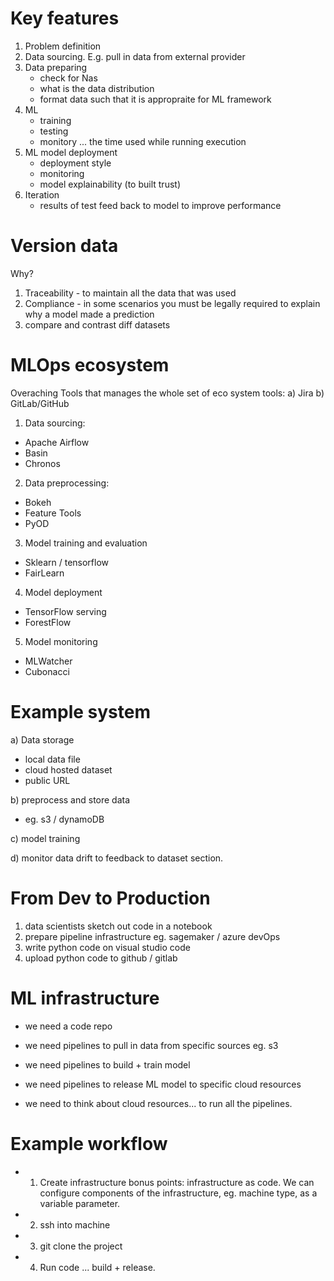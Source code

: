 # Key features

1. Problem definition
2. Data sourcing. 
   E.g. pull in data from external provider
3. Data preparing
   - check for Nas
   - what is the data distribution 
   - format data such that it is appropraite for ML framework
4. ML
    - training
    - testing 
    - monitory ...
      the time used while running execution
5. ML model deployment
    - deployment style
    - monitoring
    - model explainability
      (to built trust)
6. Iteration 
    - results of test feed back to model to improve performance


# Version data
Why?
1. Traceability - to maintain all the data that was used
2. Compliance - in some scenarios you must be legally required to explain why a model made a prediction
3. compare and contrast diff datasets


# MLOps ecosystem

Overaching Tools that manages the whole set of eco system tools:
a) Jira
b) GitLab/GitHub

1. Data sourcing:
- Apache Airflow
- Basin
- Chronos

2. Data preprocessing:
- Bokeh
- Feature Tools
- PyOD

3. Model training and evaluation
- Sklearn / tensorflow
- FairLearn

4. Model deployment
- TensorFlow serving
- ForestFlow

5. Model monitoring
- MLWatcher
- Cubonacci


# Example system
a) Data storage
   - local data file
   - cloud hosted dataset
   - public URL

b) preprocess and store data
   - eg. s3 / dynamoDB

c) model training 
   
d) monitor data drift to feedback to dataset section. 



# From Dev to Production

1. data scientists sketch out code in a notebook
2. prepare pipeline infrastructure eg. sagemaker / azure devOps 
3. write python code on visual studio code 
4. upload python code to github / gitlab 

# ML infrastructure

- we need a code repo
- we need pipelines to pull in data from specific sources eg. s3
- we need pipelines to build + train model
- we need pipelines to release ML model to specific cloud resources

- we need to think about cloud resources... to run all the pipelines.


# Example workflow
- 1. Create infrastructure
     bonus points: infrastructure as code. We can configure components of the infrastructure, eg. machine type, as a variable parameter. 
- 2. ssh into machine
- 3. git clone the project
- 4. Run code ... build + release. 




